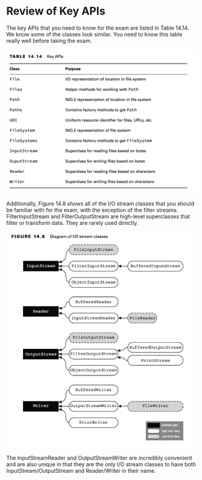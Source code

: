 # Review of Key APIs

The key APIs that you need to know for the exam are listed in Table 14.14. We know some of the classes look similar. You
need to know this table really well before taking the exam.

![](../images/key-apis.png)

Additionally, Figure 14.8 shows all of the I/O stream classes that you should be familiar with for the exam, with the
exception of the filter streams. FilterInputStream and FilterOutputStream are high-level superclasses that filter or
transform data. They are rarely used directly.

![](../images/Diagram-of-IO-stream-classes.png)

The InputStreamReader and OutputStreamWriter are incredibly convenient and are also unique in that they are the only I/O
stream classes to have both InputStream/OutputStream and Reader/Writer in their name.

